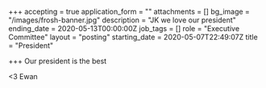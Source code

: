 +++
accepting = true
application_form = ""
attachments = []
bg_image = "/images/frosh-banner.jpg"
description = "JK we love our president"
ending_date = 2020-05-13T00:00:00Z
job_tags = []
role = "Executive Committee"
layout = "posting"
starting_date = 2020-05-07T22:49:07Z
title = "President"

+++
Our president is the best

<3 Ewan